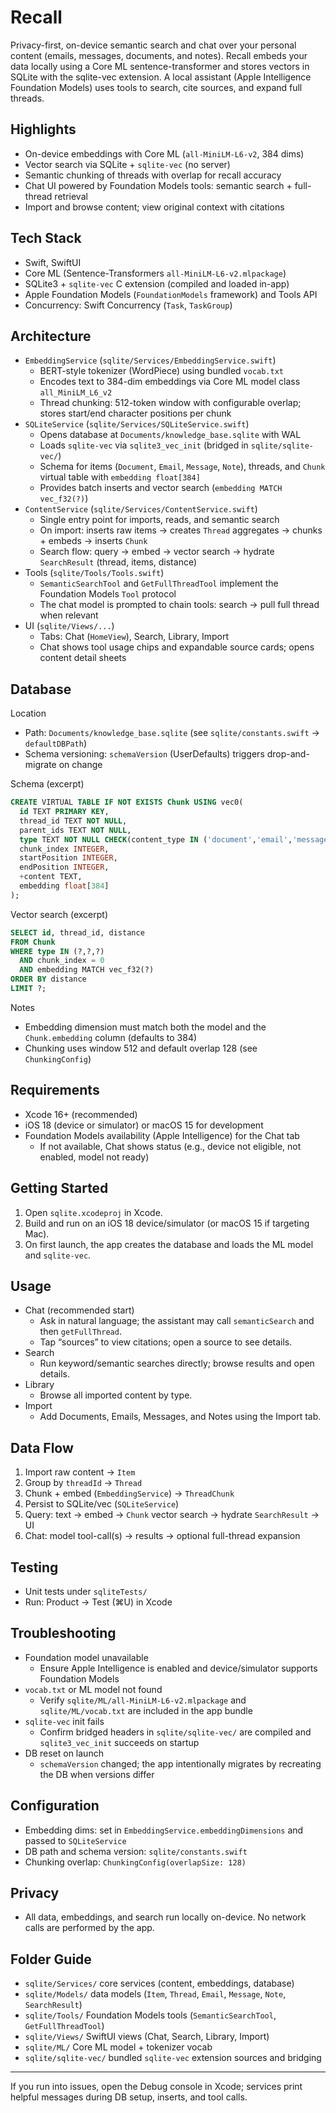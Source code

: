 # Recall

Privacy-first, on-device semantic search and chat over your personal content (emails, messages, documents, and notes). Recall embeds your data locally using a Core ML sentence-transformer and stores vectors in SQLite with the sqlite-vec extension. A local assistant (Apple Intelligence Foundation Models) uses tools to search, cite sources, and expand full threads.

## Highlights
- On-device embeddings with Core ML (`all-MiniLM-L6-v2`, 384 dims)
- Vector search via SQLite + `sqlite-vec` (no server)
- Semantic chunking of threads with overlap for recall accuracy
- Chat UI powered by Foundation Models tools: semantic search + full-thread retrieval
- Import and browse content; view original context with citations

## Tech Stack
- Swift, SwiftUI
- Core ML (Sentence-Transformers `all-MiniLM-L6-v2.mlpackage`)
- SQLite3 + `sqlite-vec` C extension (compiled and loaded in-app)
- Apple Foundation Models (`FoundationModels` framework) and Tools API
- Concurrency: Swift Concurrency (`Task`, `TaskGroup`)

## Architecture
- `EmbeddingService` (`sqlite/Services/EmbeddingService.swift`)
  - BERT-style tokenizer (WordPiece) using bundled `vocab.txt`
  - Encodes text to 384-dim embeddings via Core ML model class `all_MiniLM_L6_v2`
  - Thread chunking: 512-token window with configurable overlap; stores start/end character positions per chunk
- `SQLiteService` (`sqlite/Services/SQLiteService.swift`)
  - Opens database at `Documents/knowledge_base.sqlite` with WAL
  - Loads `sqlite-vec` via `sqlite3_vec_init` (bridged in `sqlite/sqlite-vec/`)
  - Schema for items (`Document`, `Email`, `Message`, `Note`), threads, and `Chunk` virtual table with `embedding float[384]`
  - Provides batch inserts and vector search (`embedding MATCH vec_f32(?)`)
- `ContentService` (`sqlite/Services/ContentService.swift`)
  - Single entry point for imports, reads, and semantic search
  - On import: inserts raw items → creates `Thread` aggregates → chunks + embeds → inserts `Chunk`
  - Search flow: query → embed → vector search → hydrate `SearchResult` (thread, items, distance)
- Tools (`sqlite/Tools/Tools.swift`)
  - `SemanticSearchTool` and `GetFullThreadTool` implement the Foundation Models `Tool` protocol
  - The chat model is prompted to chain tools: search → pull full thread when relevant
- UI (`sqlite/Views/...`)
  - Tabs: Chat (`HomeView`), Search, Library, Import
  - Chat shows tool usage chips and expandable source cards; opens content detail sheets

## Database
Location
- Path: `Documents/knowledge_base.sqlite` (see `sqlite/constants.swift` → `defaultDBPath`)
- Schema versioning: `schemaVersion` (UserDefaults) triggers drop-and-migrate on change

Schema (excerpt)
```sql
CREATE VIRTUAL TABLE IF NOT EXISTS Chunk USING vec0(
  id TEXT PRIMARY KEY,
  thread_id TEXT NOT NULL,
  parent_ids TEXT NOT NULL,
  type TEXT NOT NULL CHECK(content_type IN ('document','email','message','note')),
  chunk_index INTEGER,
  startPosition INTEGER,
  endPosition INTEGER,
  +content TEXT,
  embedding float[384]
);
```

Vector search (excerpt)
```sql
SELECT id, thread_id, distance
FROM Chunk
WHERE type IN (?,?,?)
  AND chunk_index = 0
  AND embedding MATCH vec_f32(?)
ORDER BY distance
LIMIT ?;
```

Notes
- Embedding dimension must match both the model and the `Chunk.embedding` column (defaults to 384)
- Chunking uses window 512 and default overlap 128 (see `ChunkingConfig`)

## Requirements
- Xcode 16+ (recommended)
- iOS 18 (device or simulator) or macOS 15 for development
- Foundation Models availability (Apple Intelligence) for the Chat tab
  - If not available, Chat shows status (e.g., device not eligible, not enabled, model not ready)

## Getting Started
1. Open `sqlite.xcodeproj` in Xcode.
2. Build and run on an iOS 18 device/simulator (or macOS 15 if targeting Mac).
3. On first launch, the app creates the database and loads the ML model and `sqlite-vec`.

## Usage
- Chat (recommended start)
  - Ask in natural language; the assistant may call `semanticSearch` and then `getFullThread`.
  - Tap “sources” to view citations; open a source to see details.
- Search
  - Run keyword/semantic searches directly; browse results and open details.
- Library
  - Browse all imported content by type.
- Import
  - Add Documents, Emails, Messages, and Notes using the Import tab.

## Data Flow
1. Import raw content → `Item`
2. Group by `threadId` → `Thread`
3. Chunk + embed (`EmbeddingService`) → `ThreadChunk`
4. Persist to SQLite/vec (`SQLiteService`)
5. Query: text → embed → `Chunk` vector search → hydrate `SearchResult` → UI
6. Chat: model tool-call(s) → results → optional full-thread expansion

## Testing
- Unit tests under `sqliteTests/`
- Run: Product → Test (⌘U) in Xcode

## Troubleshooting
- Foundation model unavailable
  - Ensure Apple Intelligence is enabled and device/simulator supports Foundation Models
- `vocab.txt` or ML model not found
  - Verify `sqlite/ML/all-MiniLM-L6-v2.mlpackage` and `sqlite/ML/vocab.txt` are included in the app bundle
- `sqlite-vec` init fails
  - Confirm bridged headers in `sqlite/sqlite-vec/` are compiled and `sqlite3_vec_init` succeeds on startup
- DB reset on launch
  - `schemaVersion` changed; the app intentionally migrates by recreating the DB when versions differ

## Configuration
- Embedding dims: set in `EmbeddingService.embeddingDimensions` and passed to `SQLiteService`
- DB path and schema version: `sqlite/constants.swift`
- Chunking overlap: `ChunkingConfig(overlapSize: 128)`

## Privacy
- All data, embeddings, and search run locally on-device. No network calls are performed by the app.

## Folder Guide
- `sqlite/Services/` core services (content, embeddings, database)
- `sqlite/Models/` data models (`Item`, `Thread`, `Email`, `Message`, `Note`, `SearchResult`)
- `sqlite/Tools/` Foundation Models tools (`SemanticSearchTool`, `GetFullThreadTool`)
- `sqlite/Views/` SwiftUI views (Chat, Search, Library, Import)
- `sqlite/ML/` Core ML model + tokenizer vocab
- `sqlite/sqlite-vec/` bundled `sqlite-vec` extension sources and bridging

---

If you run into issues, open the Debug console in Xcode; services print helpful messages during DB setup, inserts, and tool calls.
